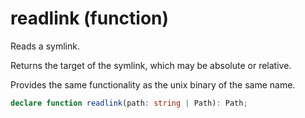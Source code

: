 # readlink (function)

Reads a symlink.

Returns the target of the symlink, which may be absolute or relative.

Provides the same functionality as the unix binary of the same name.

```ts
declare function readlink(path: string | Path): Path;
```
